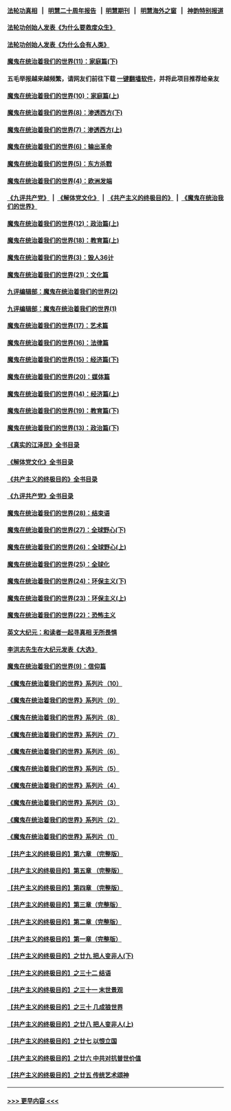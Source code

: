#### [法轮功真相](https://github.com/gfw-breaker/truth/blob/master/README.md?t=0) &nbsp;&nbsp;|&nbsp;&nbsp; [明慧二十周年报告](https://github.com/gfw-breaker/mh-reports/blob/master/README.md?t=0) &nbsp;&nbsp;|&nbsp;&nbsp;[明慧期刊](https://github.com/gfw-breaker/mh-qikan) &nbsp;&nbsp;|&nbsp;&nbsp; [明慧海外之窗](https://github.com/gfw-breaker/mh-news/blob/master/README.md?t=0) &nbsp;&nbsp;|&nbsp;&nbsp; [神韵特别报道](https://github.com/gfw-breaker/mh-news/blob/master/shenyun.md?t=0)
#### [法轮功创始人发表《为什么要救度众生》](../pages/nsc422/n13975246.md?t=06290344) 
#### [法轮功创始人发表《为什么会有人类》](../pages/nsc422/n13912117.md?t=06290344) 
#### [魔鬼在统治着我们的世界(11)：家庭篇(下)](../pages/nsc422/n10440961.md?t=06290344) 
#### 五毛举报越来越频繁，请网友们前往下载 [一键翻墙软件](https://github.com/gfw-breaker/ssr-accounts)，并将此项目推荐给亲友
#### [魔鬼在统治着我们的世界(10)：家庭篇(上)](../pages/nsc422/n10435448.md?t=06290344) 
#### [魔鬼在统治着我们的世界(8)：渗透西方(下)](../pages/nsc422/n10429603.md?t=06290344) 
#### [魔鬼在统治着我们的世界(7)：渗透西方(上)](../pages/nsc422/n10426013.md?t=06290344) 
#### [魔鬼在统治着我们的世界(6)：输出革命](../pages/nsc422/n10421536.md?t=06290344) 
#### [魔鬼在统治着我们的世界(5)：东方杀戮](../pages/nsc422/n10417707.md?t=06290344) 
#### [魔鬼在统治着我们的世界(4)：欧洲发端](../pages/nsc422/n10414890.md?t=06290344) 
#### [《九评共产党》](https://github.com/begood0513/9ping.md/blob/master/README.md) &nbsp;|&nbsp; [《解体党文化》](../../../../jtdwh.md/blob/master/README.md)  &nbsp;|&nbsp; [《共产主义的终极目的》](../../../../gczydzjmd.md/blob/master/README.md) &nbsp;|&nbsp; [《魔鬼在统治我们的世界》](../../../../mgztzwmdsj.md/blob/master/README.md) 
#### [魔鬼在统治着我们的世界(12)：政治篇(上)](../pages/nsc422/n10444576.md?t=06290344) 
#### [魔鬼在统治着我们的世界(18)：教育篇(上)](../pages/nsc422/n10526970.md?t=06290344) 
#### [魔鬼在统治着我们的世界(3)：毁人36计](../pages/nsc422/n10411583.md?t=06290344) 
#### [魔鬼在统治着我们的世界(21)：文化篇](../pages/nsc422/n10597706.md?t=06290344) 
#### [九评编辑部：魔鬼在统治着我们的世界(2)](../pages/nsc422/n10410036.md?t=06290344) 
#### [九评编辑部：魔鬼在统治着我们的世界(1)](../pages/nsc422/n10406825.md?t=06290344) 
#### [魔鬼在统治着我们的世界(17)：艺术篇](../pages/nsc422/n10499093.md?t=06290344) 
#### [魔鬼在统治着我们的世界(16)：法律篇](../pages/nsc422/n10485969.md?t=06290344) 
#### [魔鬼在统治着我们的世界(15)：经济篇(下)](../pages/nsc422/n10469975.md?t=06290344) 
#### [魔鬼在统治着我们的世界(20)：媒体篇](../pages/nsc422/n10586579.md?t=06290344) 
#### [魔鬼在统治着我们的世界(14)：经济篇(上)](../pages/nsc422/n10457370.md?t=06290344) 
#### [魔鬼在统治着我们的世界(19)：教育篇(下)](../pages/nsc422/n10564808.md?t=06290344) 
#### [魔鬼在统治着我们的世界(13)：政治篇(下)](../pages/nsc422/n10448270.md?t=06290344) 
#### [《真实的江泽民》全书目录](../pages/nsc422/n13721399.md?t=06290344) 
#### [《解体党文化》全书目录](../pages/nsc422/n13721157.md?t=06290344) 
#### [《共产主义的终极目的》全书目录](../pages/nsc422/n13721048.md?t=06290344) 
#### [《九评共产党》全书目录](../pages/nsc422/n13708085.md?t=06290344) 
#### [魔鬼在统治着我们的世界(28)：结束语](../pages/nsc422/n10936246.md?t=06290344) 
#### [魔鬼在统治着我们的世界(27)：全球野心(下)](../pages/nsc422/n10928319.md?t=06290344) 
#### [魔鬼在统治着我们的世界(26)：全球野心(上)](../pages/nsc422/n10900318.md?t=06290344) 
#### [魔鬼在统治着我们的世界(25)：全球化](../pages/nsc422/n10788205.md?t=06290344) 
#### [魔鬼在统治着我们的世界(24)：环保主义(下)](../pages/nsc422/n10695307.md?t=06290344) 
#### [魔鬼在统治着我们的世界(23)：环保主义(上)](../pages/nsc422/n10688613.md?t=06290344) 
#### [魔鬼在统治着我们的世界(22)：恐怖主义](../pages/nsc422/n10614727.md?t=06290344) 
#### [英文大纪元：和读者一起寻真相 无所畏惧](../pages/nsc422/n12542027.md?t=06290344) 
#### [李洪志先生在大纪元发表《大选》](../pages/nsc422/n12534746.md?t=06290344) 
#### [魔鬼在统治着我们的世界(9)：信仰篇](../pages/nsc422/n10432159.md?t=06290344) 
#### [《魔鬼在统治着我们的世界》系列片（10）](../pages/nsc422/n12292670.md?t=06290344) 
#### [《魔鬼在统治着我们的世界》系列片（9）](../pages/nsc422/n12290859.md?t=06290344) 
#### [《魔鬼在统治着我们的世界》系列片（8）](../pages/nsc422/n12287445.md?t=06290344) 
#### [《魔鬼在统治着我们的世界》系列片（7）](../pages/nsc422/n12283425.md?t=06290344) 
#### [《魔鬼在统治着我们的世界》系列片（6）](../pages/nsc422/n12282314.md?t=06290344) 
#### [《魔鬼在统治着我们的世界》系列片（5）](../pages/nsc422/n12281419.md?t=06290344) 
#### [《魔鬼在统治着我们的世界》系列片（4）](../pages/nsc422/n12274024.md?t=06290344) 
#### [《魔鬼在统治着我们的世界》系列片（3）](../pages/nsc422/n12271322.md?t=06290344) 
#### [《魔鬼在统治着我们的世界》系列片（2）](../pages/nsc422/n12269049.md?t=06290344) 
#### [《魔鬼在统治着我们的世界》系列片（1）](../pages/nsc422/n12267575.md?t=06290344) 
#### [【共产主义的终极目的】第六章 （完整版）](../pages/nsc422/n11428913.md?t=06290344) 
#### [【共产主义的终极目的】第五章 （完整版）](../pages/nsc422/n11428912.md?t=06290344) 
#### [【共产主义的终极目的】第四章 （完整版）](../pages/nsc422/n11428907.md?t=06290344) 
#### [【共产主义的终极目的】第三章（完整版）](../pages/nsc422/n11428848.md?t=06290344) 
#### [【共产主义的终极目的】第二章（完整版）](../pages/nsc422/n11428831.md?t=06290344) 
#### [【共产主义的终极目的】第一章（完整版）](../pages/nsc422/n11417651.md?t=06290344) 
#### [【共产主义的终极目的】之廿九 把人变非人(下)](../pages/nsc422/n11344140.md?t=06290344) 
#### [【共产主义的终极目的】之三十二 结语](../pages/nsc422/n11360535.md?t=06290344) 
#### [【共产主义的终极目的】之三十一 末世景观](../pages/nsc422/n11351129.md?t=06290344) 
#### [【共产主义的终极目的】之三十 几成狼世界](../pages/nsc422/n11348280.md?t=06290344) 
#### [【共产主义的终极目的】之廿八 把人变非人(上)](../pages/nsc422/n11340492.md?t=06290344) 
#### [【共产主义的终极目的】之廿七 以恨立国](../pages/nsc422/n11336944.md?t=06290344) 
#### [【共产主义的终极目的】之廿六 中共对抗普世价值](../pages/nsc422/n11324785.md?t=06290344) 
#### [【共产主义的终极目的】之廿五 传统艺术颂神](../pages/nsc422/n11296396.md?t=06290344) 

----
#### [ >>> 更早内容 <<< ](../indexes/nsc422-earlier.md)
